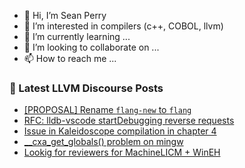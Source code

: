 - 👋 Hi, I’m Sean Perry
- 👀 I’m interested in compilers (c++, COBOL, llvm)
- 🌱 I’m currently learning ...
- 💞️ I’m looking to collaborate on ...
- 📫 How to reach me ...

<!---
s66perry/s66perry is a ✨ special ✨ repository because its `README.md` (this file) appears on your GitHub profile.
You can click the Preview link to take a look at your changes.
--->
### 📕 Latest LLVM Discourse Posts

<!-- DISCOURSE-LLVM:START -->
- [[PROPOSAL] Rename `flang-new` to `flang`](https://discourse.llvm.org/t/proposal-rename-flang-new-to-flang/69462?page=3#post_45)
- [RFC: lldb-vscode startDebugging reverse requests](https://discourse.llvm.org/t/rfc-lldb-vscode-startdebugging-reverse-requests/71518#post_1)
- [Issue in Kaleidoscope compilation in chapter 4](https://discourse.llvm.org/t/issue-in-kaleidoscope-compilation-in-chapter-4/71499#post_5)
- [__cxa_get_globals&lpar;&rpar; problem on mingw](https://discourse.llvm.org/t/cxa-get-globals-problem-on-mingw/71511#post_2)
- [Lookig for reviewers for MachineLICM + WinEH](https://discourse.llvm.org/t/lookig-for-reviewers-for-machinelicm-wineh/71506#post_2)
<!-- DISCOURSE-LLVM:END -->
